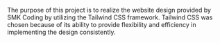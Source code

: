 The purpose of this project is to realize the website design provided by SMK Coding by utilizing the Tailwind CSS framework. Tailwind CSS was chosen because of its ability to provide flexibility and efficiency in implementing the design consistently.
